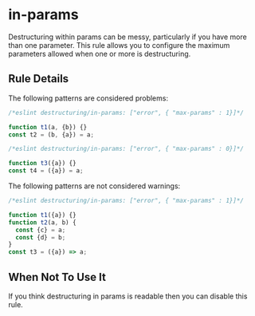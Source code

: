 # in-params

Destructuring within params can be messy, particularly if you have more than one parameter. This rule allows you to configure the maximum parameters allowed when one or more is destructuring.

## Rule Details

The following patterns are considered problems:

```js
/*eslint destructuring/in-params: ["error", { "max-params" : 1}]*/

function t1(a, {b}) {}
const t2 = (b, {a}) = a;

/*eslint destructuring/in-params: ["error", { "max-params" : 0}]*/

function t3({a}) {}
const t4 = ({a}) = a;

```

The following patterns are not considered warnings:

```js
/*eslint destructuring/in-params: ["error", { "max-params" : 1}]*/

function t1({a}) {}
function t2(a, b) {
  const {c} = a;
  const {d} = b;
}
const t3 = ({a}) => a;
```

## When Not To Use It

If you think destructuring in params is readable then you can disable this rule.
